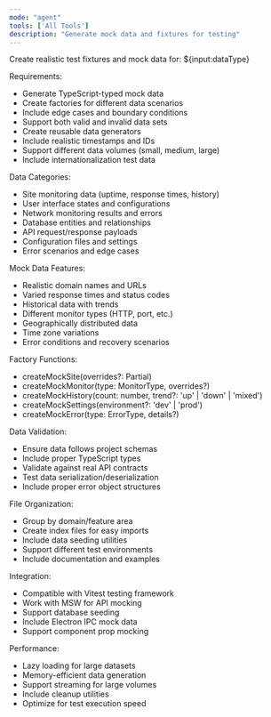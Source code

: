 ```yaml
---
mode: "agent"
tools: ['All Tools']
description: "Generate mock data and fixtures for testing"
---
```


Create realistic test fixtures and mock data for: ${input:dataType}

Requirements:

- Generate TypeScript-typed mock data
- Create factories for different data scenarios
- Include edge cases and boundary conditions
- Support both valid and invalid data sets
- Create reusable data generators
- Include realistic timestamps and IDs
- Support different data volumes (small, medium, large)
- Include internationalization test data

Data Categories:

- Site monitoring data (uptime, response times, history)
- User interface states and configurations
- Network monitoring results and errors
- Database entities and relationships
- API request/response payloads
- Configuration files and settings
- Error scenarios and edge cases

Mock Data Features:

- Realistic domain names and URLs
- Varied response times and status codes
- Historical data with trends
- Different monitor types (HTTP, port, etc.)
- Geographically distributed data
- Time zone variations
- Error conditions and recovery scenarios

Factory Functions:

- createMockSite(overrides?: Partial<Site>)
- createMockMonitor(type: MonitorType, overrides?)
- createMockHistory(count: number, trend?: 'up' | 'down' | 'mixed')
- createMockSettings(environment?: 'dev' | 'prod')
- createMockError(type: ErrorType, details?)

Data Validation:

- Ensure data follows project schemas
- Include proper TypeScript types
- Validate against real API contracts
- Test data serialization/deserialization
- Include proper error object structures

File Organization:

- Group by domain/feature area
- Create index files for easy imports
- Include data seeding utilities
- Support different test environments
- Include documentation and examples

Integration:

- Compatible with Vitest testing framework
- Work with MSW for API mocking
- Support database seeding
- Include Electron IPC mock data
- Support component prop mocking

Performance:

- Lazy loading for large datasets
- Memory-efficient data generation
- Support streaming for large volumes
- Include cleanup utilities
- Optimize for test execution speed
